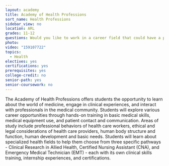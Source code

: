 ```yaml
---
layout: academy
title: Academy of Health Professions
sort_name: Health Professions
sidebar_view: no
location: ARL
grades: 11-12
questions: Would you like to work in a career field that could have a positive influence on someone's life? Do you like working in dynamic, fast-paced environments?
photo:
video: "159107722"
topics:
  - Health
electives: yes
certifications: yes
prerequisites: yes
college-credit: no
senior-path: yes
senior-coursework: no
---
```


The Academy of Health Professions offers students the opportunity to learn about the world of medicine, engage in clinical experiences, and interact with professionals in the medical community. Students will explore various career opportunities through hands-on training in basic medical skills, medical equipment use, and patient contact and communication. Areas of study include professional behaviors of health care workers, ethical and legal considerations of health care providers, human body structure and function, human development and basic needs. Students will learn about specialized health fields to help them choose from three specific pathways - Clinical Research in Allied Health, Certified Nursing Assistant (CNA), and Emergency Medical Technician (EMT) - each with its own clinical skills training, internship experiences, and certifications.
